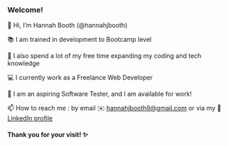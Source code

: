 ### Welcome! 

👋 Hi, I’m Hannah Booth (@hannahjbooth)

📚 I am trained in development to Bootcamp level

💭 I also spend a lot of my free time expanding my coding and tech knowledge

💻 I currently work as a Freelance Web Developer

🌱 I am an aspiring Software Tester, and I am available for work!

📫 How to reach me : by email ✉️ hannahjbooth9@gmail.com or via my 🔗 [LinkedIn profile](www.linkedin.com/in/hannah-booth-b92845156)

#### Thank you for your visit! ✨


<!---
hannahjbooth/hannahjbooth is a ✨ special ✨ repository because its `README.md` (this file) appears on your GitHub profile.
You can click the Preview link to take a look at your changes.
--->
